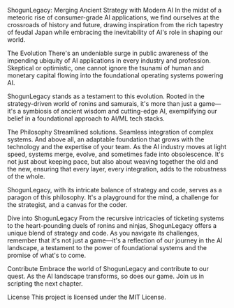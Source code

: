 ShogunLegacy: Merging Ancient Strategy with Modern AI
In the midst of a meteoric rise of consumer-grade AI applications, we find ourselves at the crossroads of history and future, drawing inspiration from the rich tapestry of feudal Japan while embracing the inevitability of AI's role in shaping our world.

The Evolution
There's an undeniable surge in public awareness of the impending ubiquity of AI applications in every industry and profession. Skeptical or optimistic, one cannot ignore the tsunami of human and monetary capital flowing into the foundational operating systems powering AI.

ShogunLegacy stands as a testament to this evolution. Rooted in the strategy-driven world of ronins and samurais, it's more than just a game—it's a symbiosis of ancient wisdom and cutting-edge AI, exemplifying our belief in a foundational approach to AI/ML tech stacks.

The Philosophy
Streamlined solutions. Seamless integration of complex systems. And above all, an adaptable foundation that grows with the technology and the expertise of your team. As the AI industry moves at light speed, systems merge, evolve, and sometimes fade into obsolescence. It's not just about keeping pace, but also about weaving together the old and the new, ensuring that every layer, every integration, adds to the robustness of the whole.

ShogunLegacy, with its intricate balance of strategy and code, serves as a paragon of this philosophy. It's a playground for the mind, a challenge for the strategist, and a canvas for the coder.

Dive into ShogunLegacy
From the recursive intricacies of ticketing systems to the heart-pounding duels of ronins and ninjas, ShogunLegacy offers a unique blend of strategy and code. As you navigate its challenges, remember that it's not just a game—it's a reflection of our journey in the AI landscape, a testament to the power of foundational systems and the promise of what's to come.

Contribute
Embrace the world of ShogunLegacy and contribute to our quest. As the AI landscape transforms, so does our game. Join us in scripting the next chapter.

License
This project is licensed under the MIT License.
